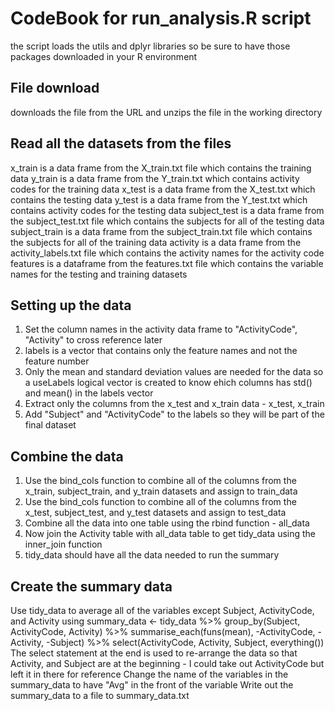 # CodeBook for run_analysis.R script
the script loads the utils and dplyr libraries so be sure to have those packages downloaded in your R environment
## File download
downloads the file from the URL and unzips the file in the working directory
## Read all the datasets from the files
x_train is a data frame from the X_train.txt file which contains the training data
y_train is a data frame from the Y_train.txt which contains activity codes for the training data
x_test is a data frame from the X_test.txt which contains the testing data
y_test is a data frame from the Y_test.txt which contains activity codes for the testing data
subject_test is a data frame from the subject_test.txt file which contains the subjects for all of the testing data
subject_train is a data frame from the subject_train.txt file which contains the subjects for all of the training data
activity is a data frame from the activity_labels.txt file which contains the activity names for the activity code
features is a dataframe from the features.txt file which contains the variable names for the testing and training datasets
## Setting up the data
1. Set the column names in the activity data frame to "ActivityCode", "Activity" to cross reference later
2. labels is a vector that contains only the feature names and not the feature number
3. Only the mean and standard deviation values are needed for the data so a useLabels logical vector is created to know ehich columns has std() and mean() in the labels vector
4. Extract only the columns from the x_test and x_train data - x_test, x_train
5. Add "Subject" and "ActivityCode" to the labels so they will be part of the final dataset
## Combine the data
1. Use the bind_cols function to combine all of the columns from the x_train, subject_train, and y_train datasets and assign to train_data
2. Use the bind_cols function to combine all of the columns from the x_test, subject_test, and y_test datasets and assign to test_data
3. Combine all the data into one table using the rbind function - all_data
4. Now join the Activity table with all_data table to get tidy_data using the inner_join function
5. tidy_data should have all the data needed to run the summary
## Create the summary data
Use tidy_data to average all of the variables except Subject, ActivityCode, and Activity using
summary_data <- tidy_data %>%
  group_by(Subject, ActivityCode, Activity) %>%
  summarise_each(funs(mean), -ActivityCode, -Activity, -Subject) %>% 
  select(ActivityCode, Activity, Subject, everything())
The select statement at the end is used to re-arrange the data so that Activity, and Subject are at the beginning - I could take out ActivityCode but left it in there for reference
Change the name of the variables in the summary_data to have "Avg" in the front of the variable 
Write out the summary_data to a file to summary_data.txt







